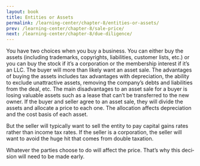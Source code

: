 ```yaml
---
layout: book
title: Entities or Assets
permalink: /learning-center/chapter-8/entities-or-assets/
prev: /learning-center/chapter-8/sale-price/
next: /learning-center/chapter-8/due-diligence/
---
```


You have two choices when you buy a busi­ness. You can either buy the assets (includ­ing trade­marks, copy­rights, lia­bil­i­ties, cus­tomer lists, etc.) or you can buy the stock if it’s a cor­po­ra­tion or the mem­ber­ship inter­est if it’s an LLC. The buyer will more than likely want an asset sale. The advan­tages of buy­ing the assets includes tax advan­tages with depre­ci­a­tion, the abil­ity to exclude unat­trac­tive assets, remov­ing the company’s debts and lia­bil­i­ties from the deal, etc. The main dis­ad­van­tages to an asset sale for a buyer is los­ing valu­able assets such as a lease that can’t be trans­ferred to the new owner. If the buyer and seller agree to an asset sale, they will divide the assets and allo­cate a price to each one. The allo­ca­tion affects depre­ci­a­tion and the cost basis of each asset.

But the seller will typ­i­cally want to sell the entity to pay cap­i­tal gains rates rather than income tax rates. If the seller is a cor­po­ra­tion, the seller will want to avoid the huge hit that comes from dou­ble taxation.

What­ever the par­ties choose to do will affect the price. That’s why this deci­sion will need to be made early.